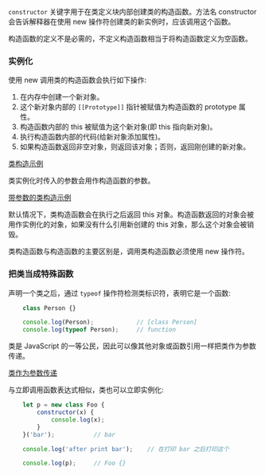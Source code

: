 
`constructor` 关键字用于在类定义块内部创建类的构造函数。方法名 constructor 会告诉解释器在使用 new 操作符创建类的新实例时，应该调用这个函数。

构造函数的定义不是必需的，不定义构造函数相当于将构造函数定义为空函数。

### 实例化

使用 new 调用类的构造函数会执行如下操作:
1. 在内存中创建一个新对象。
2. 这个新对象内部的 `[[Prototype]]` 指针被赋值为构造函数的 prototype 属性。
3. 构造函数内部的 this 被赋值为这个新对象(即 this 指向新对象)。
4. 执行构造函数内部的代码(给新对象添加属性)。
5. 如果构造函数返回非空对象，则返回该对象；否则，返回刚创建的新对象。

[类构造示例](t/08_ctor.js)

类实例化时传入的参数会用作构造函数的参数。

[带参数的类构造示例](t/08_ctor_param.js)

默认情况下，类构造函数会在执行之后返回 this 对象。构造函数返回的对象会被用作实例化的对象，如果没有什么引用新创建的 this 对象，那么这个对象会被销毁。

类构造函数与构造函数的主要区别是，调用类构造函数必须使用 new 操作符。


### 把类当成特殊函数

声明一个类之后，通过 `typeof` 操作符检测类标识符，表明它是一个函数:
```js
    class Person {}

    console.log(Person);            // [class Person]
    console.log(typeof Person);     // function
```

类是 JavaScript 的一等公民，因此可以像其他对象或函数引用一样把类作为参数传递。

[类作为参数传递](t/08_class_as_param.js)

与立即调用函数表达式相似，类也可以立即实例化:
```js
    let p = new class Foo {
        constructor(x) {
            console.log(x);
        }
    }('bar');           // bar

    console.log('after print bar');    // 在打印 bar 之后打印这个

    console.log(p);     // Foo {}
```
